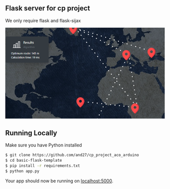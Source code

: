 ## Flask server for cp project

We only require flask and flask-sijax 

![alt text](screen.PNG)

## Running Locally

Make sure you have Python installed

```sh
$ git clone https://github.com/and27/cp_project_aco_arduino
$ cd basic-flask-template
$ pip install -r requirements.txt 
$ python app.py
```

Your app should now be running on [localhost:5000](http://localhost:5000/).
